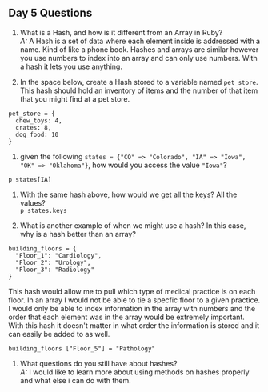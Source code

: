 ## Day 5 Questions

1. What is a Hash, and how is it different from an Array in Ruby?  
*A:* A Hash is a set of data where each element inside is addressed with a name. Kind of like a phone book. Hashes and arrays are similar however you use numbers to index into an array and can only use numbers. With a hash it lets you use anything.

1. In the space below, create a Hash stored to a variable named `pet_store`.  This hash should hold an inventory of items and the number of that item that you might find at a pet store.  
```
pet_store = {
  chew_toys: 4,
  crates: 8,
  dog_food: 10
}

```

1. given the following `states = {"CO" => "Colorado", "IA" => "Iowa", "OK" => "Oklahoma"}`, how would you access the value `"Iowa"`?
```
p states[IA]

```

1. With the same hash above, how would we get all the keys?  All the values?  
`p states.keys`

1. What is another example of when we might use a hash?  In this case, why is a hash better than an array?  
```
building_floors = {
  "Floor_1": "Cardiology",
  "Floor_2": "Urology",
  "Floor_3": "Radiology"
}

```
This hash would allow me to pull which type of medical practice is on each floor. In an array I would not be able to tie a specfic floor to a given practice. I would only be able to index information in the array with numbers and the order that each element was in the array would be extremely important. With this hash it doesn't matter in what order the information is stored and it can easily be added to as well.  
```
building_floors ["Floor_5"] = "Pathology"

```


1. What questions do you still have about hashes?  
*A:* I would like to learn more about using methods on hashes properly and what else i can do with them.
